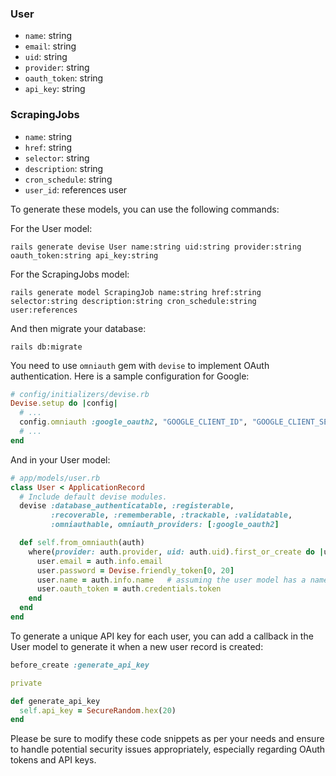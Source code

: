 ### User
- `name`: string
- `email`: string
- `uid`: string
- `provider`: string
- `oauth_token`: string
- `api_key`: string

### ScrapingJobs
- `name`: string
- `href`: string
- `selector`: string
- `description`: string
- `cron_schedule`: string
- `user_id`: references user

To generate these models, you can use the following commands:

For the User model:
```
rails generate devise User name:string uid:string provider:string oauth_token:string api_key:string
```
For the ScrapingJobs model:
```
rails generate model ScrapingJob name:string href:string selector:string description:string cron_schedule:string user:references
```

And then migrate your database:
```
rails db:migrate
```

You need to use `omniauth` gem with `devise` to implement OAuth authentication. Here is a sample configuration for Google:

```ruby
# config/initializers/devise.rb
Devise.setup do |config|
  # ...
  config.omniauth :google_oauth2, "GOOGLE_CLIENT_ID", "GOOGLE_CLIENT_SECRET", {}
  # ...
end
```

And in your User model:

```ruby
# app/models/user.rb
class User < ApplicationRecord
  # Include default devise modules.
  devise :database_authenticatable, :registerable,
         :recoverable, :rememberable, :trackable, :validatable,
         :omniauthable, omniauth_providers: [:google_oauth2]

  def self.from_omniauth(auth)
    where(provider: auth.provider, uid: auth.uid).first_or_create do |user|
      user.email = auth.info.email
      user.password = Devise.friendly_token[0, 20]
      user.name = auth.info.name   # assuming the user model has a name
      user.oauth_token = auth.credentials.token
    end
  end
end
```

To generate a unique API key for each user, you can add a callback in the User model to generate it when a new user record is created:

```ruby
before_create :generate_api_key

private

def generate_api_key
  self.api_key = SecureRandom.hex(20)
end
```

Please be sure to modify these code snippets as per your needs and ensure to handle potential security issues appropriately, especially regarding OAuth tokens and API keys.
